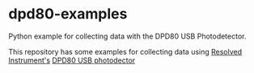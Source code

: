 # dpd80-examples
Python example for collecting data with the DPD80 USB Photodetector. 

This repository has some examples for collecting data using [Resolved Instrument's](https://resolvedinstruments.com) [DPD80 USB photodector](https://resolvedinstruments.com/dpd80-photodetector)